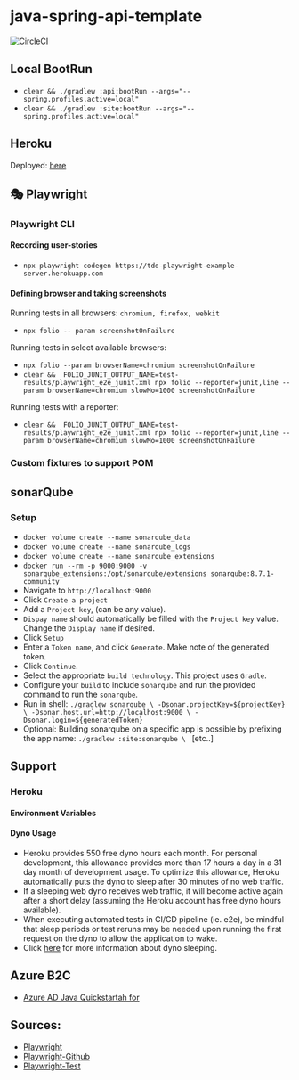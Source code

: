 # java-spring-api-template

[![CircleCI](https://circleci.com/gh/hc-sc/tdd-playwright-example/tree/dev.svg?style=svg&circle-token=92059dd0eb09d496bda4cde2b7bfdaa186c2f329)](https://circleci.com/gh/hc-sc/tdd-playwright-example/tree/dev)

## Local BootRun
* `clear && ./gradlew :api:bootRun --args="--spring.profiles.active=local"`
* `clear && ./gradlew :site:bootRun --args="--spring.profiles.active=local"`

## Heroku
Deployed: [here](http://tdd-playwright-example-server.herokuapp.com/)

## 🎭 Playwright

### Playwright CLI

#### Recording user-stories
* `npx playwright codegen https://tdd-playwright-example-server.herokuapp.com`

#### Defining browser and taking screenshots
Running tests in all browsers: `chromium, firefox, webkit`
* `npx folio -- param screenshotOnFailure`

Running tests in select available browsers:
* `npx folio --param browserName=chromium screenshotOnFailure`
* `clear &&  FOLIO_JUNIT_OUTPUT_NAME=test-results/playwright_e2e_junit.xml npx folio --reporter=junit,line --param browserName=chromium slowMo=1000 screenshotOnFailure`

Running tests with a reporter:
* `clear &&  FOLIO_JUNIT_OUTPUT_NAME=test-results/playwright_e2e_junit.xml npx folio --reporter=junit,line --param browserName=chromium slowMo=1000 screenshotOnFailure`



### Custom fixtures to support POM

## sonarQube
### Setup
* `docker volume create --name sonarqube_data`
* `docker volume create --name sonarqube_logs`
* `docker volume create --name sonarqube_extensions`
* `docker run --rm -p 9000:9000 -v sonarqube_extensions:/opt/sonarqube/extensions sonarqube:8.7.1-community`
* Navigate to `http://localhost:9000`
* Click `Create a project`
* Add a `Project key`, (can be any value).
* `Dispay name` should automatically be filled with the `Project key` value. Change the `Display name` if desired.
* Click `Setup`
* Enter a `Token name`, and click `Generate`. Make note of the generated token.
* Click `Continue`.
* Select the appropriate `build technology`. This project uses `Gradle`.
* Configure your `build` to include `sonarqube` and run the provided command to run the `sonarqube`.
* Run in shell: `./gradlew sonarqube \
  -Dsonar.projectKey=${projectKey} \
  -Dsonar.host.url=http://localhost:9000 \
  -Dsonar.login=${generatedToken}`
* Optional: Building sonarqube on a specific app is possible by prefixing the app name: `./gradlew :site:sonarqube \ ` [etc..]

## Support
### Heroku
#### Environment Variables
#### Dyno Usage
* Heroku provides 550 free dyno hours each month. For personal development, this allowance provides more than 17 hours a day in a 31 day month of development usage. To optimize this allowance, Heroku automatically puts the dyno to sleep after 30 minutes of no web traffic.
* If a sleeping web dyno receives web traffic, it will become active again after a short delay (assuming the Heroku account has free dyno hours available).
* When executing automated tests in CI/CD pipeline (ie. e2e), be mindful that sleep periods or test reruns may be needed upon running the first request on the dyno to allow the application to wake.
* Click [here](https://devcenter.heroku.com/articles/free-dyno-hours) for more information about dyno sleeping.

## Azure B2C
* [Azure AD Java Quickstartah for](https://docs.microsoft.com/en-us/azure/active-directory/develop/quickstart-v2-java-webapp "Azure B2C Tutorial")

## Sources:
* [Playwright](https://playwright.dev/ "Playwright.dev")
* [Playwright-Github](https://github.com/microsoft/playwright "Playwright Github")
* [Playwright-Test](https://github.com/microsoft/playwright-test "Playwright-test")
